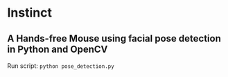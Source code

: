 # Instinct

## A Hands-free Mouse using facial pose detection in Python and OpenCV

Run script: `python pose_detection.py`


